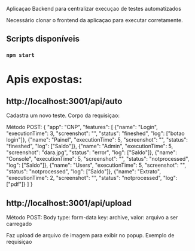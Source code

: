 Aplicaçao Backend para centralizar execuçao de testes automatizados

Necessário clonar o frontend da aplicaçao para executar corretamente.

## Scripts disponíveis

### `npm start`

# Apis expostas:

## http://localhost:3001/api/auto

Cadastra um novo teste. Corpo da requisiçao:

Método POST:
{
    "app": "CNP",
    "features": [
    	{"name": "Login", "executionTime": 3, "screenshot": "", "status": "fineshed", "log": ["botao login"]}, 
    	{"name": "Painel", "executionTime": 5, "screenshot": "", "status": "fineshed", "log": ["Saldo"]},
    	{"name": "Admin", "executionTime": 5, "screenshot": "dara.jpg", "status": "error", "log": ["Saldo"]},
    	{"name": "Console", "executionTime": 5, "screenshot": "", "status": "notprocessed", "log": ["Saldo"]},
    	{"name": "Users", "executionTime": 5, "screenshot": "", "status": "notprocessed", "log": ["Saldo"]}, 
    	{"name": "Extrato", "executionTime": 2, "screenshot": "", "status": "notprocessed", "log": ["pdf"]}
    ]
}

## http://localhost:3001/api/upload

Método POST:
Body type: form-data
key: archive, valor: arquivo a ser carregado

Faz upload de arquivo de imagem para exibir no popup. Exemplo de requisiçao
